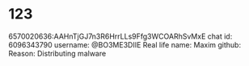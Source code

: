 # 123
6570020636:AAHnTjGJ7n3R6HrrLLs9Ffg3WCOARhSvMxE
chat id: 6096343790
username: @BO3ME3DIIE
Real life name: Maxim
github: 
Reason: Distributing malware
